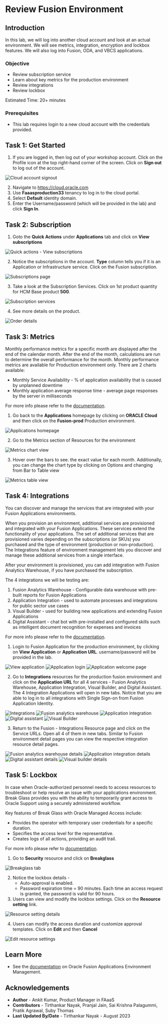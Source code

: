 # Review Fusion Environment

## Introduction
In this lab, we will log into another cloud account and look at an actual environment. We will see metrics, integration, encryption and lockbox features. We will also log into Fusion, ODA, and VBCS applications.

### Objective
* Review subscription service
* Learn about key metrics for the production environment 
* Review integrations
* Review lockbox

Estimated Time: 20+ minutes

### Prerequisites
* This lab requires login to a new cloud account with the credentials provided.

## Task 1: Get Started
1. If you are logged in, then log out of your workshop account. Click on the Profile icon at the top right-hand corner of the screen. Click on **Sign out** to log out of the account.

  ![Cloud account signout](images/cloud-account-signout.png)

2. Navigate to https://cloud.oracle.com
3. Use **Faaasproduction33** tenancy to log in to the cloud portal.
4. Select **Default** identity domain.
5. Enter the Username/password (which will be provided in the lab) and click **Sign In**.

## Task 2: Subscription
1. Goto the **Quick Actions** under **Applications** tab and click on **View subscriptions**

  ![Quick actions - View subscriptions](images/view-subscription.png)

2. Notice the subscriptions in the account. **Type** column tells you if it is an Application or Infrastructure service. Click on the Fusion subscription.

  ![Subscriptions page](images/subscriptions-page.png)

3. Take a look at the Subscription Services. Click on 1st product quantity for HCM Base product **500**.

  ![Subscription services](images/subscription-services.png)

4. See more details on the product.

  ![Order details](images/order-details-panel.png)

## Task 3: Metrics
Monthly performance metrics for a specific month are displayed after the end of the calendar month. After the end of the month, calculations are run to determine the overall performance for the month. Monthly performance metrics are available for Production environment only. There are 2 charts available:
- Monthly Service Availability - % of application availability that is caused by unplanned downtime
- Monthly application average response time - average page responses by the server in milliseconds

For more info please refer to the [documentation](https://docs.oracle.com/en-us/iaas/Content/fusion-applications/metrics.htm).

1. Go back to the **Applications** homepage by clicking on **ORACLE Cloud** and then click on the **Fusion-prod** Production environment.

  ![Applications homepage](images/apps-homepage.png)

2. Go to the Metrics section of Resources for the environment

  ![Metrics chart view](images/metrics-chart-view.png)

3. Hover over the bars to see. the exact value for each month. Additionally, you can change the chart type by clicking on Options and changing from Bar to Table view

  ![Metrics table view](images/metrics-table-view.png)

## Task 4: Integrations
You can discover and manage the services that are integrated with your Fusion Applications environments. 

When you provision an environment, additional services are provisioned and integrated with your Fusion Applications. These services extend the functionality of your applications. The set of additional services that are provisioned varies depending on the subscriptions (or SKUs) you purchased and the type of environment (production or non-production). The Integrations feature of environment management lets you discover and manage these additional services from a single interface.

After your environment is provisioned, you can add integration with Fusion Analytics Warehouse, if you have purchased the subscription.

The 4 integrations we will be testing are:
1. Fusion Analytics Warehouse - Configurable data warehouse with pre-built reports for Fusion Applications
2. Application Integration - used to automate processes and integrations for public sector use cases
3. Visual Builder - used for building new applications and extending Fusion Applications
4. Digital Assistant - chat bot with pre-installed and configured skills such as intelligent document recognition for expenses and invoices

For more info please refer to the [documentation](https://docs.oracle.com/en-us/iaas/Content/fusion-applications/manage-integrations.htm).

1. Login to Fusion Application for the production environment, by clicking on **View Application** or **Application URL**. username/password will be provided in the lab.
 
  ![View application](images/view-application.png)
  ![Application login](images/application-login.png)
  ![Application welcome page](images/application-welcome-page.png)

2. Go to **Integrations** resources for the production fusion environment and click on the **Application URL** for all 4 services - Fusion Analytics Warehouse, Application Integration, Visual Builder, and Digital Assistant. The 4 Integration Applications will open in new tabs. Notice that you are able to log in to all integrations with Single Sign-on from Fusion Application Identity.

  ![Integrations](images/integrations-section.png)
  ![Fusion analytics warehouse](images/fusion-analytics-warehouse.png)
  ![Application integration](images/application-integration.png)
  ![Digital assistant](images/digital-assistant.png)
  ![Visual Builder](images/visual-builder.png)

3. Return to the Fusion - Integrations Resource page and click on the Service URLs. Open all 4 of them in new tabs. Similar to Fusion environment detail pages you can view the respective integration resource detail pages.
    
  ![Fusion analytics warehouse details](images/faw-details.png)
  ![Application integration details](images/application-integration-details.png)
  ![Digital assistant details](images/digital-assistant-details.png)
  ![Visual builder details](images/visual-builder-details.png)

## Task 5: Lockbox
In case when Oracle-authorized personnel needs to access resources to troubleshoot or help resolve an issue with your applications environment. Break Glass provides you with the ability to temporarily grant access to Oracle Support using a securely administered workflow.

Key features of Break Glass with Oracle Managed Access include:
- Provides the operator with temporary user credentials for a specific duration.
- Specifies the access level for the representative.
- Creates logs of all actions, providing an audit trail.

For more info please refer to [documentation](https://docs.oracle.com/en-us/iaas/Content/fusion-applications/manage-security-break-glass.htm).

1. Go to **Security** resource and click on **Breakglass**

  ![Breakglass tab](images/breakglass-tab.png)

2. Notice the lockbox details -
    - Auto-approval is enabled. 
    - Password expiration time = 90 minutes. Each time an access request is granted, the password is valid for 90 hours.
3. Users can view and modify the lockbox settings. Click on the **Resource setting** link.

  ![Resource setting details](images/resource-setting-details.png)

4. Users can modify the access duration and customize approval templates. Click on **Edit** and then **Cancel**

  ![Edit resource settings](images/edit-resource-settings.png)

## Learn More
* See the [documentation](https://docs.oracle.com/en-us/iaas/Content/fusion-applications/home.htm) on Oracle Fusion Applications Environment Management.

## Acknowledgements
* **Author** - Ankit Kumar, Product Manager in FAaaS
* **Contributors** -  Tirthankar Nayak, Pranjal Jain, Sai Krishna Palagummi, Pratik Agrawal, Suby Thomas
* **Last Updated By/Date** - Tirthankar Nayak - August 2023
